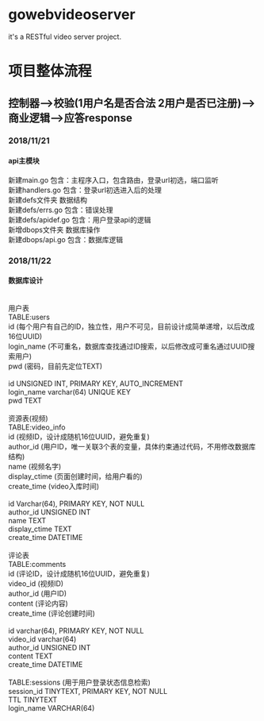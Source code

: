 ﻿# gowebvideoserver

it's a RESTful video server project.<br>

# 项目整体流程

## 控制器-->校验(1用户名是否合法 2用户是否已注册)-->商业逻辑-->应答response

### 2018/11/21 <br>
#### api主模块
新建main.go     包含：主程序入口，包含路由，登录url初选，端口监听<br>
新建handlers.go 包含：登录url初选进入后的处理<br>
新建defs文件夹   数据结构<br>
新建defs/errs.go 包含：错误处理<br> 
新建defs/apidef.go 包含：用户登录api的逻辑<br>
新增dbops文件夹  数据库操作<br>
新建dbops/api.go  包含：数据库逻辑<br>


### 2018/11/22 <br>
#### 数据库设计<br><br>
用户表<br>
TABLE:users<br>
id         (每个用户有自己的ID，独立性，用户不可见，目前设计成简单递增，以后改成16位UUID)<br>
login_name (不可重名，数据库查找通过ID搜索，以后修改成可重名通过UUID搜索用户)<br>
pwd        (密码，目前先定位TEXT)<br>
<br>
id UNSIGNED INT, PRIMARY KEY, AUTO_INCREMENT<br>
login_name varchar(64) UNIQUE KEY<br>
pwd TEXT<br>
<br>
资源表(视频)<br>
TABLE:video_info<br>
id            (视频ID，设计成随机16位UUID，避免重复)<br>
author_id     (用户ID，唯一关联3个表的变量，具体约束通过代码，不用修改数据库结构)<br>
name	      (视频名字)<br>
display_ctime (页面创建时间，给用户看的)<br>
create_time   (video入库时间)<br>
<br>
id Varchar(64), PRIMARY KEY, NOT NULL<br>
author_id UNSIGNED INT<br>
name TEXT<br>
display_ctime TEXT<br>
create_time DATETIME<br>
<br>
评论表<br>
TABLE:comments<br>
id		(评论ID，设计成随机16位UUID，避免重复)<br>
video_id	(视频ID)<br>
author_id	(用户ID)<br>
content		(评论内容)<br>
create_time     (评论创建时间)<br>
<br>
id varchar(64), PRIMARY KEY, NOT NULL<br>
video_id varchar(64)<br>
author_id UNSIGNED INT<br>
content TEXT<br>
create_time DATETIME<br>
<br>
TABLE:sessions  (用于用户登录状态信息检索)<br>
session_id TINYTEXT, PRIMARY KEY, NOT NULL<br>
TTL TINYTEXT<br>
login_name VARCHAR(64)














